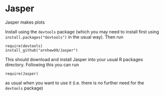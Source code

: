 # Jasper
Jasper makes plots

Install using the `devtools` package (which you may need to install first using `install.packages("devtools")` in the usual way).
Then run
```
require(devtools)
install_github("arnhew99/Jasper")
```

This should download and install Jasper into your usual R packages directory. Following this you can run
```
require(Jasper)
```
as usual when you want to use it (i.e. there is no further need for the `devtools` package)
